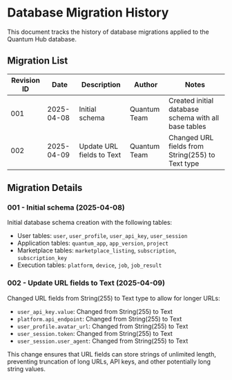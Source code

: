 # Database Migration History

This document tracks the history of database migrations applied to the Quantum Hub database.

## Migration List

| Revision ID | Date       | Description                | Author        | Notes                                                |
|-------------|------------|----------------------------|---------------|------------------------------------------------------|
| 001         | 2025-04-08 | Initial schema             | Quantum Team  | Created initial database schema with all base tables |
| 002         | 2025-04-09 | Update URL fields to Text  | Quantum Team  | Changed URL fields from String(255) to Text type     |

## Migration Details

### 001 - Initial schema (2025-04-08)

Initial database schema creation with the following tables:
- User tables: `user`, `user_profile`, `user_api_key`, `user_session`
- Application tables: `quantum_app`, `app_version`, `project`
- Marketplace tables: `marketplace_listing`, `subscription`, `subscription_key`
- Execution tables: `platform`, `device`, `job`, `job_result`

### 002 - Update URL fields to Text (2025-04-09)

Changed URL fields from String(255) to Text type to allow for longer URLs:
- `user_api_key.value`: Changed from String(255) to Text
- `platform.api_endpoint`: Changed from String(255) to Text
- `user_profile.avatar_url`: Changed from String(255) to Text
- `user_session.token`: Changed from String(255) to Text
- `user_session.user_agent`: Changed from String(255) to Text

This change ensures that URL fields can store strings of unlimited length, preventing truncation of long URLs, API keys, and other potentially long string values.
